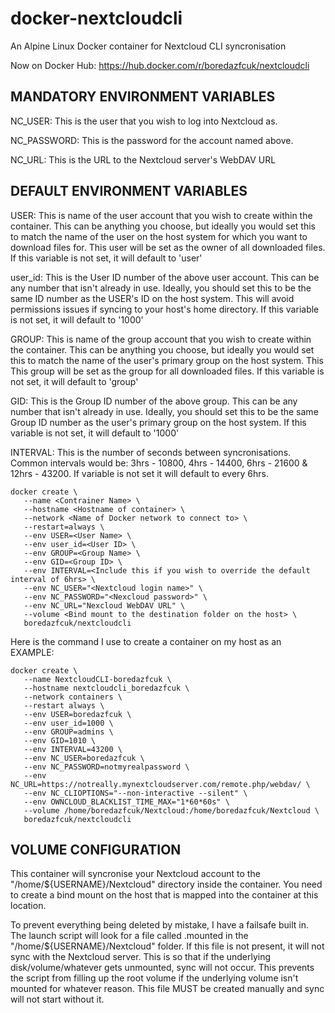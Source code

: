 # docker-nextcloudcli
An Alpine Linux Docker container for Nextcloud CLI syncronisation

Now on Docker Hub: https://hub.docker.com/r/boredazfcuk/nextcloudcli

## MANDATORY ENVIRONMENT VARIABLES

NC_USER: This is the user that you wish to log into Nextcloud as.

NC_PASSWORD: This is the password for the account named above.

NC_URL: This is the URL to the Nextcloud server's WebDAV URL

## DEFAULT ENVIRONMENT VARIABLES

USER: This is name of the user account that you wish to create within the container. This can be anything you choose, but ideally you would set this to match the name of the user on the host system for which you want to download files for. This user will be set as the owner of all downloaded files. If this variable is not set, it will default to 'user'

user_id: This is the User ID number of the above user account. This can be any number that isn't already in use. Ideally, you should set this to be the same ID number as the USER's ID on the host system. This will avoid permissions issues if syncing to your host's home directory. If this variable is not set, it will default to '1000'

GROUP: This is name of the group account that you wish to create within the container. This can be anything you choose, but ideally you would set this to match the name of the user's primary group on the host system. This This group will be set as the group for all downloaded files. If this variable is not set, it will default to 'group'

GID: This is the Group ID number of the above group. This can be any number that isn't already in use. Ideally, you should set this to be the same Group ID number as the user's primary group on the host system. If this variable is not set, it will default to '1000'

INTERVAL: This is the number of seconds between syncronisations. Common intervals would be: 3hrs - 10800, 4hrs - 14400, 6hrs - 21600 & 12hrs - 43200. If variable is not set it will default to every 6hrs.

```
docker create \
   --name <Contrainer Name> \
   --hostname <Hostname of container> \
   --network <Name of Docker network to connect to> \
   --restart=always \
   --env USER=<User Name> \
   --env user_id=<User ID> \
   --env GROUP=<Group Name> \
   --env GID=<Group ID> \
   --env INTERVAL=<Include this if you wish to override the default interval of 6hrs> \
   --env NC_USER="<Nextcloud login name>" \
   --env NC_PASSWORD="<Nexcloud password>" \
   --env NC_URL="Nexcloud WebDAV URL" \
   --volume <Bind mount to the destination folder on the host> \
   boredazfcuk/nextcloudcli
   ```
Here is the command I use to create a container on my host as an EXAMPLE:

```
docker create \
   --name NextcloudCLI-boredazfcuk \
   --hostname nextcloudcli_boredazfcuk \
   --network containers \
   --restart always \
   --env USER=boredazfcuk \
   --env user_id=1000 \
   --env GROUP=admins \
   --env GID=1010 \
   --env INTERVAL=43200 \
   --env NC_USER=boredazfcuk \
   --env NC_PASSWORD=notmyrealpassword \
   --env NC_URL=https://notreally.mynextcloudserver.com/remote.php/webdav/ \
   --env NC_CLIOPTIONS="--non-interactive --silent" \
   --env OWNCLOUD_BLACKLIST_TIME_MAX="1*60*60s" \
   --volume /home/boredazfcuk/Nextcloud:/home/boredazfcuk/Nextcloud \
   boredazfcuk/nextcloudcli
   ```

## VOLUME CONFIGURATION

This container will syncronise your Nextcloud account to the "/home/${USERNAME}/Nextcloud" directory inside the container. You need to create a bind mount on the host that is mapped into the container at this location.

To prevent everything being deleted by mistake, I have a failsafe built in. The launch script will look for a file called .mounted in the "/home/${USERNAME}/Nextcloud" folder. If this file is not present, it will not sync with the Nextcloud server. This is so that if the underlying disk/volume/whatever gets unmounted, sync will not occur. This prevents the script from filling up the root volume if the underlying volume isn't mounted for whatever reason. This file MUST be created manually and sync will not start without it.
